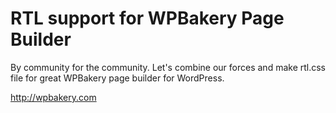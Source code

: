 # RTL support for WPBakery Page Builder

By community for the community. Let's combine our forces and make rtl.css file for great WPBakery page builder for WordPress.

http://wpbakery.com
